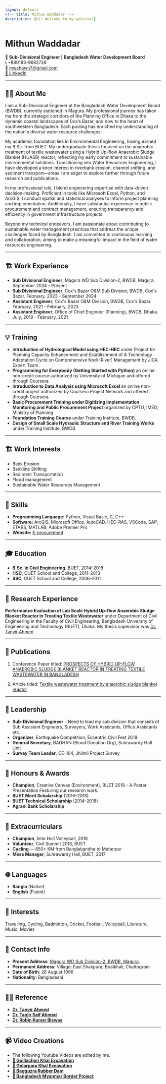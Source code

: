 ```yaml
---
layout: default
<!-- title: Mithun Waddadar -->
description: [Hi! Welcome to my website!]
---
```


# Mithun Waddadar

📍 **Sub-Divisional Engineer | Bangladesh Water Development Board**  
📞 +880183-9682726  
📧 mwshawn7@gmail.com  
[🔗 LinkedIn](https://www.linkedin.com/in/mithun-waddadar)

---

## 👨‍💻 About Me

I am a Sub-Divisional Engineer at the Bangladesh Water Development Board (BWDB), currently stationed in Magura. My professional journey has taken me from the strategic corridors of the Planning Office in Dhaka to the dynamic coastal landscapes of Cox’s Bazar, and now to the heart of southwestern Bangladesh. Each posting has enriched my understanding of the nation's diverse water resource challenges.

My academic foundation lies in Environmental Engineering, having earned my B.Sc. from BUET. My undergraduate thesis focused on the anaerobic treatment of textile wastewater using a Hybrid Up-flow Anaerobic Sludge Blanket (HUASB) reactor, reflecting my early commitment to sustainable environmental solutions. Transitioning into Water Resources Engineering, I have developed a keen interest in riverbank erosion, channel shifting, and sediment transport—areas I am eager to explore further through future research and publications.

In my professional role, I blend engineering expertise with data-driven decision-making. Proficient in tools like Microsoft Excel, Python, and ArcGIS, I conduct spatial and statistical analyses to inform project planning and implementation. Additionally, I have substantial experience in public procurement and contract management, ensuring transparency and efficiency in government infrastructure projects.

Beyond my technical endeavors, I am passionate about contributing to sustainable water management practices that address the unique challenges faced by Bangladesh. I am committed to continuous learning and collaboration, aiming to make a meaningful impact in the field of water resources engineering.

---

## 🏗 Work Experience

- **Sub Divisional Engineer**, Magura WD Sub Division-2, BWDB, Magura. September 2024 - Present
- **Sub Divisional Engineer**, Cox's Bazar O&M Sub Division, BWDB, Cox's Bazar. February, 2023 - September 2024
- **Assistant Engineer**, Cox's Bazar O&M Division, BWDB, Cox's Bazar. February, 2021 - February, 2023 
- **Assistant Engineer**, Office of Chief Engineer (Planning), BWDB, Dhaka. July, 2019 - February, 2021

---

## 💡 Training 

- **Introduction of Hydrological Model using HEC-HEC** under Project for Planning Capacity Enhancement and Establishment of A Technology Adaptation Cycle on Comprehensive Nodi (River) Management by JICA Expert Team
- **Programming for Everybody (Getting Started with Python)** an online non-credit course authorized by University of Michigan and offered through Coursera.
- **Introduction to Data Analysis using Microsoft Excel** an online non-credit project authorized by Coursera Project Network and offered through Coursera.
- **Basic Procurement Training under Digitizing Implementation Monitoring and Public Procurement Project** organized by CPTU, IMED, Ministry of Planning
- **Foundation Training Course** under Training Institute, BWDB.
- **Design of Small Scale Hydraulic Structure and River Training Works** under Training Institute, BWDB.

---

## 🏗️ Work Interests

- Bank Erosion
- Bankline Shifting
- Sediment Transportation
- Flood management
- Sustainable Water Resources Management

---

## 💼 Skills

- **Programming Language:** Python, Visual Basic, C, C++
- **Software:** ArcGIS, Microsoft Office, AutoCAD, HEC-RAS, VSCode, SAP, ETABS, MATLAB, Adobe Premier Pro
- **Website:**  [E-procurement](https://www.eprocure.gov.bd/)

---

## 🎓 Education

- **B.Sc. in Civil Engineering**, BUET, 2014–2018 <!-- CGPA: 3.72 / 4.00  -->
- **HSC**, CUET School and College, 2011–2013 <!-- — GPA: 5.00  -->
- **SSC**, CUET School and College, 2006–2011 <!-- — GPA: 5.00  -->

---

## 🧪 Research Experience

**Performance Evaluation of Lab Scale Hybrid Up-flow Anaerobic Sludge Blanket Reactor in Treating Textile Wastewater** under Department of Civil Engineering in the Faculty of Civil Engineering, Bangladesh University of Engineering and Technology (BUET), Dhaka. My thesis supervisor was [Dr. Tanvir Ahmed](https://ce.buet.ac.bd/profile-of-tanvir-ahmed/)

---

## 📃 Publications
1. Conference Paper titled: [PROSPECTS OF HYBRID UP-FLOW ANAEROBIC SLUDGE BLANKET REACTOR IN TREATING TEXTILE WASTEWATER IN BANGLADESH](https://www.researchgate.net/publication/343007552_PROSPECTS_OF_HYBRID_UP-FLOW_ANAEROBIC_SLUDGE_BLANKET_REACTOR_IN_TREATING_TEXTILE_WASTEWATER_IN_BANGLADESH)

2. Article titled: [Textile wastewater treatment by anaerobic sludge blanket reactor](https://www.researchgate.net/publication/344395778_Textile_wastewater_treatment_by_anaerobic_sludge_blanket_reactor)

---

## 🌟 Leadership

- **Sub-Divisional Engineer** - Need to lead my sub division that consists of Sub Assistant Engineers, Surveyers, Work Assistants, Office Assistants etc.
- **Organizer**, Earthquake Competition, Eccentric Civil Fest 2018  
- **General Secretary**, BADHAN (Blood Donation Org), Suhrawardy Hall Unit  
- **Survey Team Leader**, CE-104, Jhilmil Project Survey

---

## 🏅 Honours & Awards

- **Champion**, Creative Canvas (Environment), BUET 2018  - A Poster Presentation Featuring our research work.
- **BUET Merit Scholarship** (2016–2018)  
- **BUET Technical Scholarship** (2014–2018)  
- **Agrani Bank Scholarship**

---

## 🎯 Extracurriculars

- **Champion**, Inter Hall Volleyball, 2018 
- **Volunteer**, Civil Summit 2016, BUET  
- **Cycling** — 650+ KM from Banglabandha to Meherpur  
- **Mess Manager**, Suhrawardy Hall, BUET, 2017

---

## 🌐 Languages

- **Bangla** (Native)  
- **English** (Fluent)

---

## 🎨 Interests

Travelling, Cycling, Badminton, Cricket, Football, Volleyball, Literature, Music, Movies

---

## 📌 Contact Info

- **Present Address**: [Magura WD Sub Division-2, BWDB, Magura](https://maps.app.goo.gl/G4p3Z9jBkVSTyucYA).
- **Permanent Address**: Village: East Shakpura, Boalkhali, Chattogram  
- **Date of Birth**: 26 August 1996  
- **Nationality**: Bangladeshi

---

## 🧑‍🏫 Reference

- **[Dr. Tanvir Ahmed](https://ce.buet.ac.bd/profile-of-tanvir-ahmed/)**
- **[Dr. Tanjir Saif Ahmed](https://scholar.google.com/citations?user=I0psaXEAAAAJ&hl=en)**
- **[Dr. Robin Kumar Biswas](https://scholar.google.com/citations?user=kt0nSX8AAAAJ&hl=en)**

---

## 📹 Video Creations

- The following Youtube Videos are edited by me.
- **[🔗 Goillachori Khal Excavation](https://youtu.be/__-n3HQEcR0?si=umwnskN53c0aPKT8)**
- **[🔗 Golarpara Khal Excavation](https://youtu.be/02VMBH0vZz4?si=O9zVsHtBcgsfjKk4)**
- **[🔗 Bagguzra Rubber Dam](https://youtu.be/TuO_oG9q-1s?si=DryuZst2BS3m_c2u)**
- **[🔗 Bangladesh Myanmar Border Project](https://youtu.be/M53KZx1t7hI?si=AMcFgBHr0rNu-9Gt)**

